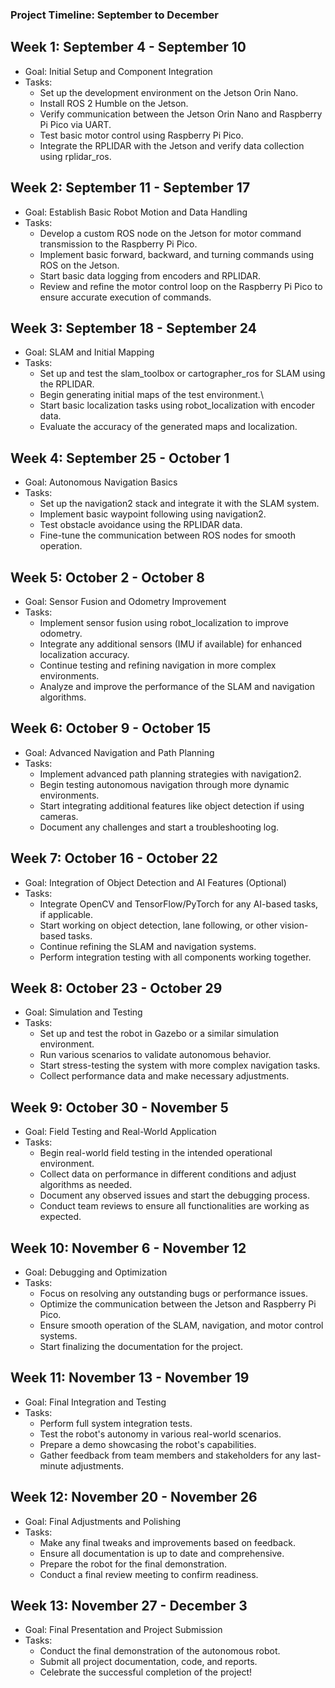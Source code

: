### Project Timeline: September to December
## Week 1: September 4 - September 10
- Goal: Initial Setup and Component Integration
- Tasks:
  - Set up the development environment on the Jetson Orin Nano.
  - Install ROS 2 Humble on the Jetson.
  - Verify communication between the Jetson Orin Nano and Raspberry Pi Pico via UART.
  - Test basic motor control using Raspberry Pi Pico.
  - Integrate the RPLIDAR with the Jetson and verify data collection using rplidar_ros.
## Week 2: September 11 - September 17
- Goal: Establish Basic Robot Motion and Data Handling
- Tasks:
  - Develop a custom ROS node on the Jetson for motor command transmission to the Raspberry Pi Pico.
  - Implement basic forward, backward, and turning commands using ROS on the Jetson.
  - Start basic data logging from encoders and RPLIDAR.
  - Review and refine the motor control loop on the Raspberry Pi Pico to ensure accurate execution of commands.
## Week 3: September 18 - September 24
- Goal: SLAM and Initial Mapping
- Tasks:
  - Set up and test the slam_toolbox or cartographer_ros for SLAM using the RPLIDAR.
  - Begin generating initial maps of the test environment.\
  - Start basic localization tasks using robot_localization with encoder data.
  - Evaluate the accuracy of the generated maps and localization.
## Week 4: September 25 - October 1
- Goal: Autonomous Navigation Basics
- Tasks:
  - Set up the navigation2 stack and integrate it with the SLAM system.
  - Implement basic waypoint following using navigation2.
  - Test obstacle avoidance using the RPLIDAR data.
  - Fine-tune the communication between ROS nodes for smooth operation.
## Week 5: October 2 - October 8
- Goal: Sensor Fusion and Odometry Improvement
- Tasks:
  - Implement sensor fusion using robot_localization to improve odometry.
  - Integrate any additional sensors (IMU if available) for enhanced localization accuracy.
  - Continue testing and refining navigation in more complex environments.
  - Analyze and improve the performance of the SLAM and navigation algorithms.
## Week 6: October 9 - October 15
- Goal: Advanced Navigation and Path Planning
- Tasks:
  - Implement advanced path planning strategies with navigation2.
  - Begin testing autonomous navigation through more dynamic environments.
  - Start integrating additional features like object detection if using cameras.
  - Document any challenges and start a troubleshooting log.
## Week 7: October 16 - October 22
- Goal: Integration of Object Detection and AI Features (Optional)
- Tasks:
  - Integrate OpenCV and TensorFlow/PyTorch for any AI-based tasks, if applicable.
  - Start working on object detection, lane following, or other vision-based tasks.
  - Continue refining the SLAM and navigation systems.
  - Perform integration testing with all components working together.
## Week 8: October 23 - October 29
- Goal: Simulation and Testing
- Tasks:
  - Set up and test the robot in Gazebo or a similar simulation environment.
  - Run various scenarios to validate autonomous behavior.
  - Start stress-testing the system with more complex navigation tasks.
  - Collect performance data and make necessary adjustments.
## Week 9: October 30 - November 5
- Goal: Field Testing and Real-World Application
- Tasks:
  - Begin real-world field testing in the intended operational environment.
  - Collect data on performance in different conditions and adjust algorithms as needed.
  - Document any observed issues and start the debugging process.
  - Conduct team reviews to ensure all functionalities are working as expected.
## Week 10: November 6 - November 12
- Goal: Debugging and Optimization
- Tasks:
  - Focus on resolving any outstanding bugs or performance issues.
  - Optimize the communication between the Jetson and Raspberry Pi Pico.
  - Ensure smooth operation of the SLAM, navigation, and motor control systems.
  - Start finalizing the documentation for the project.
## Week 11: November 13 - November 19
- Goal: Final Integration and Testing
- Tasks:
  - Perform full system integration tests.
  - Test the robot's autonomy in various real-world scenarios.
  - Prepare a demo showcasing the robot's capabilities.
  - Gather feedback from team members and stakeholders for any last-minute adjustments.
## Week 12: November 20 - November 26
- Goal: Final Adjustments and Polishing
- Tasks:
  - Make any final tweaks and improvements based on feedback.
  - Ensure all documentation is up to date and comprehensive.
  - Prepare the robot for the final demonstration.
  - Conduct a final review meeting to confirm readiness.
## Week 13: November 27 - December 3
- Goal: Final Presentation and Project Submission
- Tasks:
  - Conduct the final demonstration of the autonomous robot.
  - Submit all project documentation, code, and reports.
  - Celebrate the successful completion of the project!
